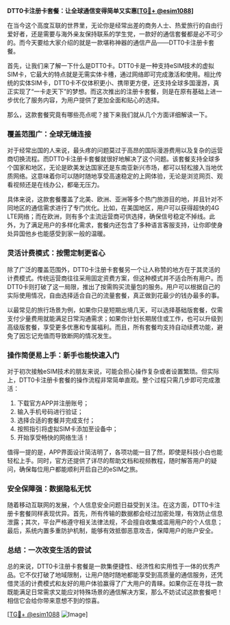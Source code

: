 **DTT0卡注册卡套餐：让全球通信变得简单又实惠[[TG💪+ @esim1088](https://t.me/s/esim1088)]**

在当今这个高度互联的世界里，无论你是经常出差的商务人士、热爱旅行的自由行爱好者，还是需要与海外亲友保持联系的学生党，一款好的通信套餐都是必不可少的。而今天要给大家介绍的就是一款堪称神器的通信产品——DTT0卡注册卡套餐。

首先，让我们来了解一下什么是DTT0卡。DTT0卡是一种支持eSIM技术的虚拟SIM卡，它最大的特点就是无需实体卡槽，通过网络即可完成激活和使用。相比传统的实体SIM卡，DTT0卡不仅体积更小、携带更方便，还支持全球多国漫游，真正实现了“一卡走天下”的梦想。而这次推出的注册卡套餐，则是在原有基础上进一步优化了服务内容，为用户提供了更加全面和贴心的选择。

那么，这款套餐究竟有哪些亮点呢？接下来我们就从几个方面详细解读一下。

### **覆盖范围广：全球无缝连接**

对于经常出国的人来说，最头疼的问题莫过于高昂的国际漫游费用以及复杂的运营商切换流程。而DTT0卡注册卡套餐就很好地解决了这个问题。该套餐支持全球多个国家和地区，无论是欧美发达国家还是东南亚新兴市场，都可以轻松接入当地优质网络。这意味着你可以随时随地享受高速稳定的上网体验，无论是浏览网页、观看视频还是在线办公，都毫无压力。

具体来说，这款套餐覆盖了北美、欧洲、亚洲等多个热门旅游目的地，并且针对不同地区的通信需求进行了专门优化。比如，在美国地区，用户可以获得超快的4G LTE网络；而在欧洲，则有多个主流运营商可供选择，确保信号稳定不掉线。此外，为了满足用户的多样化需求，套餐内还包含了多种语言客服支持，让你即使身处异国他乡也能感受到家一般的温暖。

### **灵活计费模式：按需定制更省心**

除了广泛的覆盖范围外，DTT0卡注册卡套餐另一个让人称赞的地方在于其灵活的计费模式。传统运营商往往采用固定资费方案，但这种模式并不适合所有用户。而DTT0卡则打破了这一局限，推出了按需购买流量包的服务。用户可以根据自己的实际使用情况，自由选择适合自己的流量套餐，真正做到花最少的钱办最多的事。

以最常见的旅行场景为例，如果你只是短期出境几天，可以选择基础版套餐，仅需支付少量费用就能满足日常沟通需求；如果你计划长期居住或工作，也可以升级到高级版套餐，享受更多优惠和专属福利。而且，所有套餐均支持自动续费功能，避免了因忘记充值而导致断网的情况发生。

### **操作简便易上手：新手也能快速入门**

对于初次接触eSIM技术的朋友来说，可能会担心操作复杂或者设置繁琐。但实际上，DTT0卡注册卡套餐的操作流程非常简单直观。整个过程只需几步即可完成激活：

1. 下载官方APP并注册账号；
2. 输入手机号码进行验证；
3. 选择合适的套餐并完成支付；
4. 按照指引将虚拟SIM卡添加至设备中；
5. 开始享受畅快的网络生活！

值得一提的是，APP界面设计简洁明了，各项功能一目了然，即使是科技小白也能轻松上手。同时，官方还提供了详尽的帮助文档和视频教程，随时解答用户的疑问，确保每位用户都能顺利开启自己的eSIM之旅。

### **安全保障强：数据隐私无忧**

随着移动互联网的发展，个人信息安全问题日益受到关注。在这方面，DTT0卡注册卡套餐同样表现优异。首先，所有传输的数据都会经过加密处理，有效防止信息泄露；其次，平台严格遵守相关法律法规，不会擅自收集或滥用用户的个人信息；最后，系统内置多重防护机制，能够有效抵御恶意攻击，保障用户的账户安全。

### **总结：一次改变生活的尝试**

总的来说，DTT0卡注册卡套餐是一款集便捷性、经济性和实用性于一体的优秀产品。它不仅打破了地域限制，让用户随时随地都能享受到高质量的通信服务，还凭借灵活的计费模式和友好的用户体验赢得了广大用户的青睐。如果你正在寻找一款既能满足日常需求又能应对特殊场景的通信解决方案，那么不妨试试这款套餐吧！相信它会给你带来意想不到的惊喜。

[[TG💪+ @esim1088](https://t.me/s/esim1088) ![Image](https://i.postimg.cc/4NQfJmqS/Snipaste-2025-05-13-00-14-12.png)]